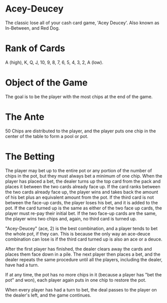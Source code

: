 # Acey-Deucey
The classic lose all of your cash card game, 'Acey Deucey'. Also known as In-Between, and Red Dog. 

# Rank of Cards
A (high), K, Q, J, 10, 9, 8, 7, 6, 5, 4, 3, 2, A (low).

# Object of the Game
The goal is to be the player with the most chips at the end of the game.

# The Ante
50 Chips are distributed to the player, and the player puts one chip in the center of the table to form a pool or pot.


# The Betting
The player may bet up to the entire pot or any portion of the number of chips in the pot, but they must always bet a minimum of one chip. When the player has placed a bet, the dealer turns up the top card from the pack and places it between the two cards already face up. If the card ranks between the two cards already face up, the player wins and takes back the amount of his bet plus an equivalent amount from the pot. If the third card is not between the face-up cards, the player loses his bet, and it is added to the pot. If the card turned up is the same as either of the two face up cards, the player must re-pay their initial bet. If the two face-up cards are the same, the player wins two chips and, again, no third card is turned up. 

"Acey-Deucey" (ace, 2) is the best combination, and a player tends to bet the whole pot, if they can. This is because the only way an ace-deuce combination can lose is if the third card turned up is also an ace or a deuce.

After the first player has finished, the dealer clears away the cards and places them face down in a pile. The next player then places a bet, and the dealer repeats the same procedure until all the players, including the dealer, have had a turn.

If at any time, the pot has no more chips in it (because a player has "bet the pot" and won), each player again puts in one chip to restore the pot.

When every player has had a turn to bet, the deal passes to the player on the dealer's left, and the game continues.
